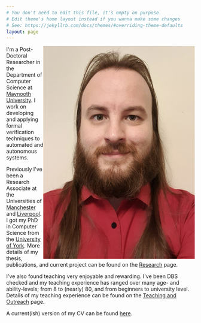 ```yaml
---
# You don't need to edit this file, it's empty on purpose.
# Edit theme's home layout instead if you wanna make some changes
# See: https://jekyllrb.com/docs/themes/#overriding-theme-defaults
layout: page
---
```


<img alt="A picture of Matt Luckcuk taken in 2021. He is a white man with an oval face, long brown hair that comes over his shoulders, and a medium-length brown beard. He is smiling, slightly and looking straight into the camera lens." style="float: right" class="img-responsive" src="/files/images/MUCard.png">

I'm a Post-Doctoral Researcher in the Department of Computer Science at [Maynooth University](https://www.maynoothuniversity.ie/computer-science). I work on developing and applying formal verification techniques to automated and autonomous systems.

Previously I've been a Research Associate at the Universities of [Manchester](https://www.research.manchester.ac.uk/portal/matthew.luckcuck.html) and [Liverpool](https://www.liverpool.ac.uk/computer-science/). I got my PhD in Computer Science from the [University of York](https://www.cs.york.ac.uk/). More details of my thesis, publications, and current project can be found on the [Research](/research/) page.

I've also found teaching very enjoyable and rewarding. I've been DBS checked and my teaching experience has ranged over many age- and ability-levels; from 8 to (nearly) 80, and from beginners to university level. Details of my teaching experience can be found on the [Teaching and Outreach](/teaching/) page.

A current(ish) version of my CV can be found [here](/files/MSL-CV.pdf).
